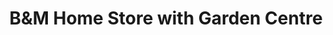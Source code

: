 ---
title: "B&M Home Store with Garden Centre"
url: /chippenham/bandm-home-store-with-garden-centre/
shop: variety store
---
